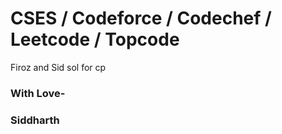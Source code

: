 # CSES / Codeforce / Codechef / Leetcode / Topcode
Firoz and Sid sol for cp


### With Love-
### Siddharth
